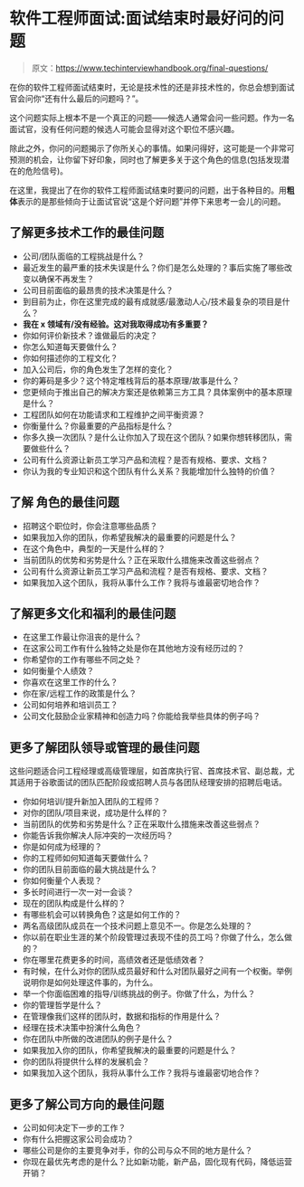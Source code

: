 # 软件工程师面试:面试结束时最好问的问题

> 原文：<https://www.techinterviewhandbook.org/final-questions/>



在你的软件工程师面试结束时，无论是技术性的还是非技术性的，你总会想到面试官会问你“还有什么最后的问题吗？”。

这个问题实际上根本不是一个真正的问题——候选人通常会问一些问题。作为一名面试官，没有任何问题的候选人可能会显得对这个职位不感兴趣。

除此之外，你问的问题揭示了你所关心的事情。如果问得好，这可能是一个非常可预测的机会，让你留下好印象，同时也了解更多关于这个角色的信息(包括发现潜在的危险信号)。

在这里，我提出了在你的软件工程师面试结束时要问的问题，出于各种目的。用**粗体**表示的是那些倾向于让面试官说“这是个好问题”并停下来思考一会儿的问题。

## 了解更多技术工作的最佳问题[](#best-questions-to-ask-for-knowing-more-about-technical-work "Direct link to heading")

*   公司/团队面临的工程挑战是什么？
*   最近发生的最严重的技术失误是什么？你们是怎么处理的？事后实施了哪些改变以确保不再发生？
*   公司目前面临的最昂贵的技术决策是什么？
*   到目前为止，你在这里完成的最有成就感/最激动人心/技术最复杂的项目是什么？
*   **我在 x 领域有/没有经验。这对我取得成功有多重要？**
*   你如何评价新技术？谁做最后的决定？
*   你怎么知道每天要做什么？
*   你如何描述你的工程文化？
*   加入公司后，你的角色发生了怎样的变化？
*   你的筹码是多少？这个特定堆栈背后的基本原理/故事是什么？
*   您更倾向于推出自己的解决方案还是依赖第三方工具？具体案例中的基本原理是什么？
*   工程团队如何在功能请求和工程维护之间平衡资源？
*   你衡量什么？你最重要的产品指标是什么？
*   你多久换一次团队？是什么让你加入了现在这个团队？如果你想转移团队，需要做些什么？
*   公司有什么资源让新员工学习产品和流程？是否有规格、要求、文档？
*   你认为我的专业知识和这个团队有什么关系？我能增加什么独特的价值？

## 了解 [](#best-questions-to-ask-for-knowing-more-about-the-role "Direct link to heading") 角色的最佳问题

*   招聘这个职位时，你会注意哪些品质？
*   如果我加入你的团队，你希望我解决的最重要的问题是什么？
*   在这个角色中，典型的一天是什么样的？
*   当前团队的优势和劣势是什么？正在采取什么措施来改善这些弱点？
*   公司有什么资源让新员工学习产品和流程？是否有规格、要求、文档？
*   如果我加入这个团队，我将从事什么工作？我将与谁最密切地合作？

## 了解更多文化和福利的最佳问题[](#best-questions-to-ask-for-knowing-more-culture-and-welfare "Direct link to heading")

*   在这里工作最让你沮丧的是什么？
*   在这家公司工作有什么独特之处是你在其他地方没有经历过的？
*   你希望你的工作有哪些不同之处？
*   如何衡量个人绩效？
*   你喜欢在这里工作的什么？
*   你在家/远程工作的政策是什么？
*   公司如何培养和培训员工？
*   公司文化鼓励企业家精神和创造力吗？你能给我举些具体的例子吗？

## 更多了解团队领导或管理的最佳问题[](#best-questions-to-ask-to-know-more-about-team-leadership-or-management "Direct link to heading")

这些问题适合问工程经理或高级管理层，如首席执行官、首席技术官、副总裁，尤其适用于谷歌面试的团队匹配阶段或招聘人员与各团队经理安排的招聘后电话。

*   你如何培训/提升新加入团队的工程师？
*   对你的团队/项目来说，成功是什么样的？
*   当前团队的优势和劣势是什么？正在采取什么措施来改善这些弱点？
*   你能告诉我你解决人际冲突的一次经历吗？
*   你是如何成为经理的？
*   你的工程师如何知道每天要做什么？
*   你的团队目前面临的最大挑战是什么？
*   你如何衡量个人表现？
*   多长时间进行一次一对一会谈？
*   现在的团队构成是什么样的？
*   有哪些机会可以转换角色？这是如何工作的？
*   两名高级团队成员在一个技术问题上意见不一。你是怎么处理的？
*   你以前在职业生涯的某个阶段管理过表现不佳的员工吗？你做了什么，怎么做的？
*   你在哪里花费更多的时间，高绩效者还是低绩效者？
*   有时候，在什么对你的团队成员最好和什么对团队最好之间有一个权衡。举例说明你是如何处理这件事的，为什么。
*   举一个你面临困难的指导/训练挑战的例子。你做了什么，为什么？
*   你的管理哲学是什么？
*   在管理像我们这样的团队时，数据和指标的作用是什么？
*   经理在技术决策中扮演什么角色？
*   你在团队中所做的改进团队的例子是什么？
*   如果我加入你的团队，你希望我解决的最重要的问题是什么？
*   你的团队将提供什么样的发展机会？
*   如果我加入这个团队，我将从事什么工作？我将与谁最密切地合作？

## 更多了解公司方向的最佳问题[](#best-questions-to-ask-to-know-more-about-company-direction "Direct link to heading")

*   公司如何决定下一步的工作？
*   你有什么把握这家公司会成功？
*   哪些公司是你的主要竞争对手，你的公司与众不同的地方是什么？
*   你现在最优先考虑的是什么？比如新功能，新产品，固化现有代码，降低运营开销？

